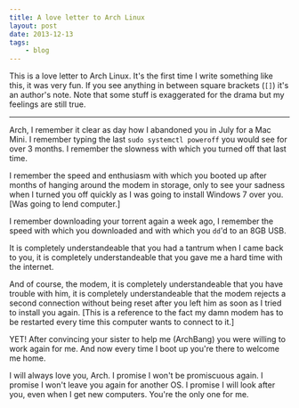 ```yaml
---
title: A love letter to Arch Linux
layout: post
date: 2013-12-13
tags:
    - blog
---
```


This is a love letter to Arch Linux. It's the first time I write something like
this, it was very fun. If you see anything in between square brackets (`[]`)
it's an author's note. Note that some stuff is exaggerated for the drama but my
feelings are still true.

---

Arch, I remember it clear as day how I abandoned you in July for a Mac Mini.
I remember typing the last `sudo systemctl poweroff` you would see for over
3 months. I remember the slowness with which you turned off that last time.

I remember the speed and enthusiasm with which you booted up after months of
hanging around the modem in storage, only to see your sadness when I turned you
off quickly as I was going to install Windows 7 over you. [Was going to lend
computer.]

I remember downloading your torrent again a week ago, I remember the speed with
which you downloaded and with which you `dd`'d to an 8GB USB.

It is completely understandeable that you had a tantrum when I came back to you,
it is completely understandeable that you gave me a hard time with the internet.

And of course, the modem, it is completely understandeable that you have trouble
with him, it is completely understandeable that the modem rejects a second
connection without being reset after you left him as soon as I tried to install
you again. [This is a reference to the fact my damn modem has to be restarted
every time this computer wants to connect to it.]

YET! After convincing your sister to help me (ArchBang) you were willing to work
again for me. And now every time I boot up you're there to welcome me home.

I will always love you, Arch. I promise I won't be promiscuous again. I promise
I won't leave you again for another OS. I promise I will look after you, even
when I get new computers. You're the only one for me.
